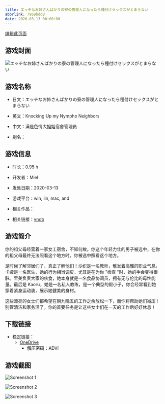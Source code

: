 ```yaml
---
title: エッチなお姉さんばかりの寮の管理人になったら種付けセックスがとまらない
abbrlink: 7969bdd8
date: 2020-03-13 00:00:00
---
```

[编辑此页面](https://github.com/ACG-3/ADV3-source/blob/main/source/_posts/games/%E3%82%A8%E3%83%83%E3%83%81%E3%81%AA%E3%81%8A%E5%A7%89%E3%81%95%E3%82%93%E3%81%B0%E3%81%8B%E3%82%8A%E3%81%AE%E5%AF%AE%E3%81%AE%E7%AE%A1%E7%90%86%E4%BA%BA%E3%81%AB%E3%81%AA%E3%81%A3%E3%81%9F%E3%82%89%E7%A8%AE%E4%BB%98%E3%81%91%E3%82%BB%E3%83%83%E3%82%AF%E3%82%B9%E3%81%8C%E3%81%A8%E3%81%BE%E3%82%89%E3%81%AA%E3%81%84.md)

## 游戏封面

![エッチなお姉さんばかりの寮の管理人になったら種付けセックスがとまらない](https://pan.timero.xyz/onedrive/img_lib_001/%E3%82%A8%E3%83%83%E3%83%81%E3%81%AA%E3%81%8A%E5%A7%89%E3%81%95%E3%82%93%E3%81%B0%E3%81%8B%E3%82%8A%E3%81%AE%E5%AF%AE%E3%81%AE%E7%AE%A1%E7%90%86%E4%BA%BA%E3%81%AB%E3%81%AA%E3%81%A3%E3%81%9F%E3%82%89%E7%A8%AE%E4%BB%98%E3%81%91%E3%82%BB%E3%83%83%E3%82%AF%E3%82%B9%E3%81%8C%E3%81%A8%E3%81%BE%E3%82%89%E3%81%AA%E3%81%84_cover.avif)


## 游戏名称

- 日文：エッチなお姉さんばかりの寮の管理人になったら種付けセックスがとまらない
- 英文：Knocking Up my Nympho Neighbors
- 中文：满是色情大姐姐宿舍管理员

- 别名：


## 游戏信息

- 时长：0.95 h
- 开发者：Miel
- 发售日期：2020-03-13
- 游戏平台：win, lin, mac, and
- 相关作品：

- 相关链接：[vndb](https://vndb.org/v28080)


## 游戏简介

你的祖父母经营着一家女工宿舍，不知何故，你这个年轻力壮的男子被选中，在你的祖父母最终无法照看这个地方时，你被选中照看这个地方。

是时候了解邻居们了，真正了解他们！沙织是一名教师，散发着高雅的职业气息。卡娅是一名医生，她的行为相当调皮，尤其是在为你 "检查 "时，她的手会变得很脏。里美负责大家的伙食，她本身就是一名食品协调员，拥有无与伦比的母性能量。最后是 Kaoru，她是一名私人教练，是一个典型的假小子，你会经常看到她穿着紧身运动装，展示她健美的身材。

这些漂亮的女士们都希望在朝九晚五的工作之余放松一下，而你将帮助她们减压！别管清洁和家务活了，你的首要任务是让这些女士们在一天的工作后好好休息！




## 下载链接

- 稳定链接：
    - [OneDrive](https://pan.timero.xyz/onedrive/adv_lib_001/%E3%82%A8%E3%83%83%E3%83%81%E3%81%AA%E3%81%8A%E5%A7%89%E3%81%95%E3%82%93%E3%81%B0%E3%81%8B%E3%82%8A%E3%81%AE%E5%AF%AE%E3%81%AE%E7%AE%A1%E7%90%86%E4%BA%BA%E3%81%AB%E3%81%AA%E3%81%A3%E3%81%9F%E3%82%89%E7%A8%AE%E4%BB%98%E3%81%91%E3%82%BB%E3%83%83%E3%82%AF%E3%82%B9%E3%81%8C%E3%81%A8%E3%81%BE%E3%82%89%E3%81%AA%E3%81%84)
        - 解压密码：ADV!



## 游戏截图


![Screenshot 1](https://pan.timero.xyz/onedrive/img_lib_001/%E3%82%A8%E3%83%83%E3%83%81%E3%81%AA%E3%81%8A%E5%A7%89%E3%81%95%E3%82%93%E3%81%B0%E3%81%8B%E3%82%8A%E3%81%AE%E5%AF%AE%E3%81%AE%E7%AE%A1%E7%90%86%E4%BA%BA%E3%81%AB%E3%81%AA%E3%81%A3%E3%81%9F%E3%82%89%E7%A8%AE%E4%BB%98%E3%81%91%E3%82%BB%E3%83%83%E3%82%AF%E3%82%B9%E3%81%8C%E3%81%A8%E3%81%BE%E3%82%89%E3%81%AA%E3%81%84_Screenshot_1.avif)

![Screenshot 2](https://pan.timero.xyz/onedrive/img_lib_001/%E3%82%A8%E3%83%83%E3%83%81%E3%81%AA%E3%81%8A%E5%A7%89%E3%81%95%E3%82%93%E3%81%B0%E3%81%8B%E3%82%8A%E3%81%AE%E5%AF%AE%E3%81%AE%E7%AE%A1%E7%90%86%E4%BA%BA%E3%81%AB%E3%81%AA%E3%81%A3%E3%81%9F%E3%82%89%E7%A8%AE%E4%BB%98%E3%81%91%E3%82%BB%E3%83%83%E3%82%AF%E3%82%B9%E3%81%8C%E3%81%A8%E3%81%BE%E3%82%89%E3%81%AA%E3%81%84_Screenshot_2.avif)

![Screenshot 3](https://pan.timero.xyz/onedrive/img_lib_001/%E3%82%A8%E3%83%83%E3%83%81%E3%81%AA%E3%81%8A%E5%A7%89%E3%81%95%E3%82%93%E3%81%B0%E3%81%8B%E3%82%8A%E3%81%AE%E5%AF%AE%E3%81%AE%E7%AE%A1%E7%90%86%E4%BA%BA%E3%81%AB%E3%81%AA%E3%81%A3%E3%81%9F%E3%82%89%E7%A8%AE%E4%BB%98%E3%81%91%E3%82%BB%E3%83%83%E3%82%AF%E3%82%B9%E3%81%8C%E3%81%A8%E3%81%BE%E3%82%89%E3%81%AA%E3%81%84_Screenshot_3.avif)


